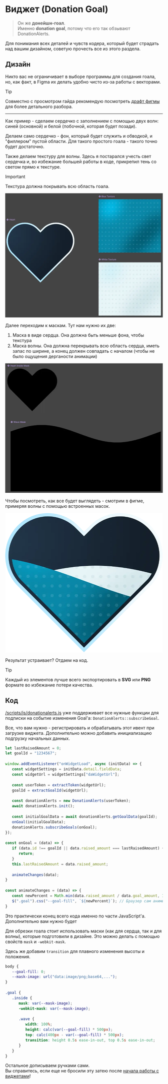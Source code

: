 # Виджет (Donation Goal)

> Он же **донейшн-гоал**.\
> Именно **donation goal**, потому что его так обзывают DonationAlerts.

Для понимания всех деталей и чувств кодера, который будет страдать над
вашим дизайном, советую прочесть все из этого раздела.

<h2 id="design">Дизайн</h2>

Никто вас не ограничивает в выборе программы для создания гоала,
но, как факт, в Figma их делать удобно чисто из-за работы с векторами.

> [!TIP]
> Совместно с просмотром гайда рекомендую посмотреть [драфт фигмы](./example.fig)
> для более детального разбора.

---

Как пример - сделаем сердечко с заполнением с помощью двух волн:
синей (основной) и белой (побочной, которая будет позади).

Делаем само сердечко - фон, который будет служить и обводкой,
и "филлером" пустой области. Для такого простого гоала - такого точно
будет достаточно.

Также делаем текстуру для волны. Здесь я постарался учесть
свет сердечка и, во избежание большей работы в коде, прикрепил тень со светом
прямо к текстуре.
> [!IMPORTANT]
> Текстура должна покрывать всю область гоала.

<img src="./1.webp">

Далее переходим к маскам. Тут нам нужно их две:

1. Маска в виде сердца. Она должна быть меньше фона, чтобы текстура
2. Маска волны. Она должна перекрывать всю область сердца, иметь запас
   по ширине, а конец должен совпадать с началом (чтобы не было
   ощущения дерганости анимации)

<img src="./2.webp">

Чтобы посмотреть, как все будет выглядеть - смотрим в фигме,
примеряя волны с помощью встроенных масок.

<img src="./3.webp">

Результат устраивает? Отдаем на код.

> [!TIP]
> Каждый из элементов лучше всего экспортировать в **SVG** или **PNG**
> формате во избежание потери качества.

<h2 id="code">Код</h2>

[/scripts/js/donationalerts.js](/scripts/js/donationalerts.js) уже поддерживает
все нужные функции для подписки на событие изменения Goal'а:
`DonationAlerts::subscribeGoal`.

Все, что вам нужно - регистрировать и обрабатывать этот ивент при
загрузке виджета. Дополнительно можно добавить инициализацию подгрузку
начальных данных.

```js
let lastRaisedAmount = 0;
let goalId = "1234567";

window.addEventListener("onWidgetLoad", async (initData) => {
   const widgetSettings = initData.detail.fieldData;
   const widgetUrl = widgetSettings["daWidgetUrl"];
   
   const userToken = extractToken(widgetUrl);
   goalId = extractGoalId(widgetUrl);
    
   const donationAlerts = new DonationAlerts(userToken);
   await donationAlerts.init();
   
   const initialGoalData = await donationAlerts.getGoalData(goalId);
   onGoal(initialGoalData);
   donationAlerts.subscribeGoals(onGoal);
});

const onGoal = (data) => {
   if (data.id !== goalId || data.raised_amount === lastRaisedAmount) {
      return;
   }
   this.lastRaisedAmount = data.raised_amount;

   animateChanges(data);
}

const animateChanges = (data) => {
   const newPercent = Math.min(data.raised_amount / data.goal_amount, 1);
   $(".goal").css("--goal-fill", `${newPercent}`); // Браузер сам анимирует, если стоит transition
}
```

Это практически конец всего кода именно по части JavaScript'а.
Дополнительно вам нужно будет

Для обрезки гоала стоит использовать маски (как для сердца, так и для волны),
которые подготовили в дизайне. Это можно делать с помощью свойств `mask`
и `-webkit-mask`.

Здесь же добавим `transition` для плавного изменения высоты и положения.

```css
body {
   --goal-fill: 0;
   --mask-image: url("data:image/png;base64,...");
}

.goal {
   .inside {
      mask: var(--mask-image);
      -webkit-mask: var(--mask-image);

      .wave {
         width: 100%;
         height: calc(var(--goal-fill) * 500px);
         top: calc(400px - var(--goal-fill) * 500px);
         transition: height 0.5s ease-in-out, top 0.5s ease-in-out;
      }
   }
}
```

Остальное дописываем ручками сами.\
Вы справитесь, если еще не бросили эту затею после [начала работы с виджетами](/guides/widget)!
